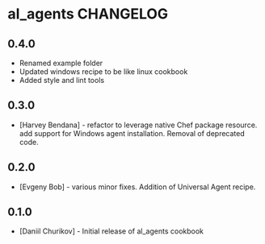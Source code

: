al_agents CHANGELOG
==========================

0.4.0
-----
- Renamed example folder
- Updated windows recipe to be like linux cookbook
- Added style and lint tools

0.3.0
-----
- [Harvey Bendana] - refactor to leverage native Chef package resource. 
  add support for Windows agent installation. Removal of deprecated code.

0.2.0
-----
- [Evgeny Bob] - various minor fixes. Addition of Universal Agent recipe.

0.1.0
-----
- [Daniil Churikov] - Initial release of al_agents cookbook
